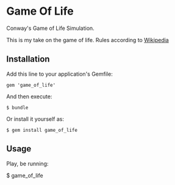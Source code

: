 # Game Of Life

Conway's Game of Life Simulation. 

This is my take on the game of life. Rules according to [Wikipedia][1]

## Installation

Add this line to your application's Gemfile:

    gem 'game_of_life'

And then execute:

    $ bundle

Or install it yourself as:

    $ gem install game_of_life

## Usage

Play, be running:

$ game_of_life 

[1]: http://en.wikipedia.org/wiki/Conway's_Game_of_Life